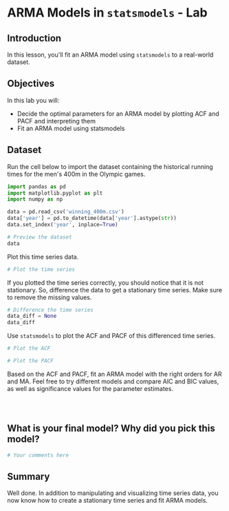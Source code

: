 
# ARMA Models in `statsmodels` - Lab 

## Introduction

In this lesson, you'll fit an ARMA model using `statsmodels` to a real-world dataset. 


## Objectives

In this lab you will: 

- Decide the optimal parameters for an ARMA model by plotting ACF and PACF and interpreting them 
- Fit an ARMA model using statsmodels 

## Dataset

Run the cell below to import the dataset containing the historical running times for the men's 400m in the Olympic games.


```python
import pandas as pd
import matplotlib.pyplot as plt
import numpy as np

data = pd.read_csv('winning_400m.csv')
data['year'] = pd.to_datetime(data['year'].astype(str))
data.set_index('year', inplace=True)
```


```python
# Preview the dataset
data
```

Plot this time series data. 


```python
# Plot the time series
```

If you plotted the time series correctly, you should notice that it is not stationary. So, difference the data to get a stationary time series. Make sure to remove the missing values.


```python
# Difference the time series
data_diff = None
data_diff
```

Use `statsmodels` to plot the ACF and PACF of this differenced time series. 


```python
# Plot the ACF

```


```python
# Plot the PACF

```

Based on the ACF and PACF, fit an ARMA model with the right orders for AR and MA. Feel free to try different models and compare AIC and BIC values, as well as significance values for the parameter estimates. 


```python

```


```python

```


```python

```

## What is your final model? Why did you pick this model?


```python
# Your comments here
```

## Summary 

Well done. In addition to manipulating and visualizing time series data, you now know how to create a stationary time series and fit ARMA models. 
